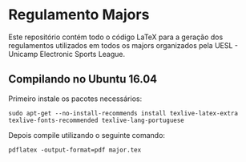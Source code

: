 # Regulamento Majors

Este repositório contém todo o código LaTeX para a geração dos regulamentos utilizados em todos os majors organizados pela UESL - Unicamp Electronic Sports League.

## Compilando no Ubuntu 16.04

Primeiro instale os pacotes necessários:

```sudo apt-get --no-install-recommends install texlive-latex-extra texlive-fonts-recommended texlive-lang-portuguese```

Depois compile utilizando o seguinte comando:

```pdflatex -output-format=pdf major.tex```
